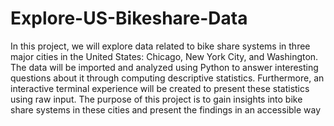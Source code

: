 # Explore-US-Bikeshare-Data
In this project, we will explore data related to bike share systems in three major cities in the United States: Chicago, New York City, and Washington. The data will be imported and analyzed using Python to answer interesting questions about it through computing descriptive statistics. Furthermore, an interactive terminal experience will be created to present these statistics using raw input. The purpose of this project is to gain insights into bike share systems in these cities and present the findings in an accessible way
